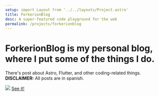 ```yaml
---
setup: import Layout from '../../layouts/Project.astro'
title: ForkerionBlog
desc: A super-featured code playground for the web
permalink: /projects/forkerionblog
---
```

<div class="text-center flex flex-col items-center">
    <h1 class="text-xl">ForkerionBlog is my personal blog, where I put some of the things I do.</h1>
    <p class="mt-5">
        There's post about Astro, Flutter, and other coding-related things.
        <br/>
        <b class="text-red-500">DISCLAIMER:</b> All posts are in spanish.
    </p>
    <img src="/assets/forkerionblog.png" class="w-[50vw] mt-5"/>
    <a href="https://forkerionblog.surge.sh"  target="_blank" class="a">See it!</a>
</div>
